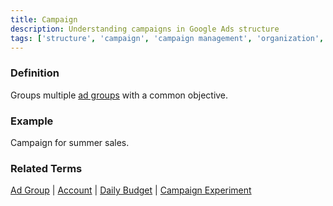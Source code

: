 ```yaml
---
title: Campaign
description: Understanding campaigns in Google Ads structure
tags: ['structure', 'campaign', 'campaign management', 'organization', 'objectives', 'google ads']
---
```


### Definition
Groups multiple [ad groups](/structure/ad-group) with a common objective.

### Example
Campaign for summer sales.

### Related Terms
[Ad Group](/structure/ad-group) | [Account](/structure/account) | [Daily Budget](/bidding-budget/daily-budget) | [Campaign Experiment](/optimization/campaign-experiment)
